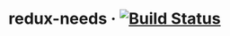 # redux-needs &middot; [![Build Status](https://travis-ci.org/LUKKIEN/redux-needs.svg?branch=master)](https://travis-ci.org/LUKKIEN/redux-needs)

